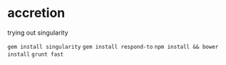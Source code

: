 accretion
=====

trying out singularity

`gem install singularity`
`gem install respond-to`
`npm install && bower install`
`grunt fast`
